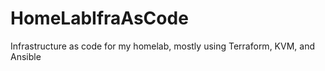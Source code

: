 # HomeLabIfraAsCode
Infrastructure as code for my homelab, mostly using Terraform, KVM, and Ansible
